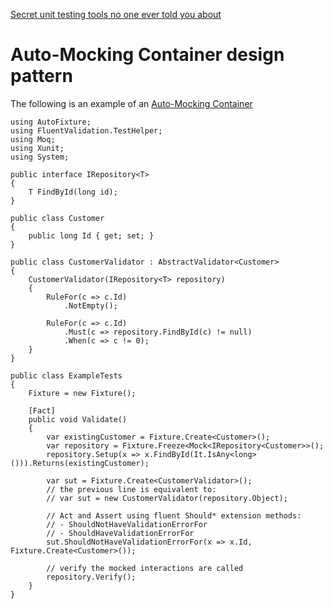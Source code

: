 [Secret unit testing tools no one ever told you about](https://www.slideshare.net/dhelper/secret-unit-testing-tools-no-one-ever-told-you-about)

# Auto-Mocking Container design pattern
The following is an example of an [Auto-Mocking Container](https://blog.ploeh.dk/2013/03/11/auto-mocking-container/)

    using AutoFixture;
    using FluentValidation.TestHelper;
    using Moq;
    using Xunit;
    using System;

    public interface IRepository<T>
    {
        T FindById(long id);
    }

    public class Customer
    {
        public long Id { get; set; }
    }

    public class CustomerValidator : AbstractValidator<Customer>
    {
        CustomerValidator(IRepository<T> repository)
        {
            RuleFor(c => c.Id)
                .NotEmpty();
  
            RuleFor(c => c.Id)
                .Must(c => repository.FindById(c) != null)
                .When(c => c != 0);
        }
    }
  
    public class ExampleTests
    {
        Fixture = new Fixture();
    
        [Fact]
        public void Validate()
        {
            var existingCustomer = Fixture.Create<Customer>();
            var repository = Fixture.Freeze<Mock<IRepository<Customer>>();
            repository.Setup(x => x.FindById(It.IsAny<long>())).Returns(existingCustomer);
        
            var sut = Fixture.Create<CustomerValidator>();
            // the previous line is equivalent to:
            // var sut = new CustomerValidator(repository.Object);
        
            // Act and Assert using fluent Should* extension methods:
            // - ShouldNotHaveValidationErrorFor
            // - ShouldHaveValidationErrorFor
            sut.ShouldNotHaveValidationErrorFor(x => x.Id, Fixture.Create<Customer>());
        
            // verify the mocked interactions are called
            repository.Verify();
        }
    }
